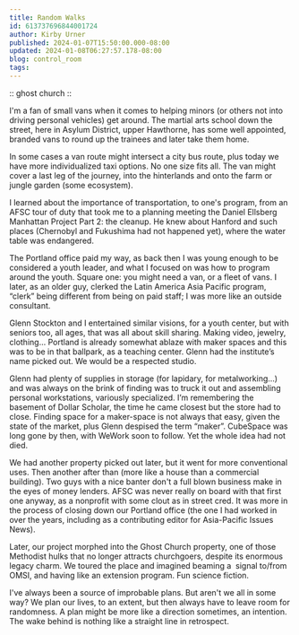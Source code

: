 ```yaml
---
title: Random Walks
id: 613737696844001724
author: Kirby Urner
published: 2024-01-07T15:50:00.000-08:00
updated: 2024-01-08T06:27:57.178-08:00
blog: control_room
tags: 
---
```


[](https://www.flickr.com/photos/kirbyurner/33608752816/in/photolist-TcTDis)

:: ghost church ::

I'm a fan of small vans when it comes to helping minors (or others not into driving personal vehicles) get around. The martial arts school down the street, here in Asylum District, upper Hawthorne, has some well appointed, branded vans to round up the trainees and later take them home.

In some cases a van route might intersect a city bus route, plus today we have more individualized taxi options. No one size fits all. The van might cover a last leg of the journey, into the hinterlands and onto the farm or jungle garden (some ecosystem).

I learned about the importance of transportation, to one's program, from an AFSC tour of duty that took me to a planning meeting the Daniel Ellsberg Manhattan Project Part 2: the cleanup. He knew about Hanford and such places (Chernobyl and Fukushima had not happened yet), where the water table was endangered.

The Portland office paid my way, as back then I was young enough to be considered a youth leader, and what I focused on was how to program around the youth. Square one: you might need a van, or a fleet of vans. I later, as an older guy, clerked the Latin America Asia Pacific program, “clerk” being different from being on paid staff; I was more like an outside consultant.

Glenn Stockton and I entertained similar visions, for a youth center, but with seniors too, all ages, that was all about skill sharing. Making video, jewelry, clothing... Portland is already somewhat ablaze with maker spaces and this was to be in that ballpark, as a teaching center. Glenn had the institute’s name picked out. We would be a respected studio.

Glenn had plenty of supplies in storage (for lapidary, for metalworking…) and was always on the brink of finding was to truck it out and assembling personal workstations, variously specialized. I’m remembering the basement of Dollar Scholar, the time he came closest but the store had to close. Finding space for a maker-space is not always that easy, given the state of the market, plus Glenn despised the term “maker”. CubeSpace was long gone by then, with WeWork soon to follow. Yet the whole idea had not died.

We had another property picked out later, but it went for more conventional uses. Then another after than (more like a house than a commercial building). Two guys with a nice banter don't a full blown business make in the eyes of money lenders. AFSC was never really on board with that first one anyway, as a nonprofit with some clout as in street cred. It was more in the process of closing down our Portland office (the one I had worked in over the years, including as a contributing editor for Asia-Pacific Issues News).

Later, our project morphed into the Ghost Church property, one of those Methodist hulks that no longer attracts churchgoers, despite its enormous legacy charm. We toured the place and imagined beaming a  signal to/from OMSI, and having like an extension program. Fun science fiction.

I've always been a source of improbable plans. But aren't we all in some way? We plan our lives, to an extent, but then always have to leave room for randomness. A plan might be more like a direction sometimes, an intention. The wake behind is nothing like a straight line in retrospect.

[](https://www.flickr.com/photos/kirbyurner/8933527410/in/album-72157633894585826/)